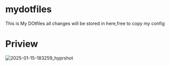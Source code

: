 # mydotfiles
This is My DOtfiles all changes will be stored in here,free to copy my config
# Priview
![2025-01-15-183259_hyprshot](https://github.com/user-attachments/assets/30f49712-f575-4ce6-b151-c1622409e33d)


